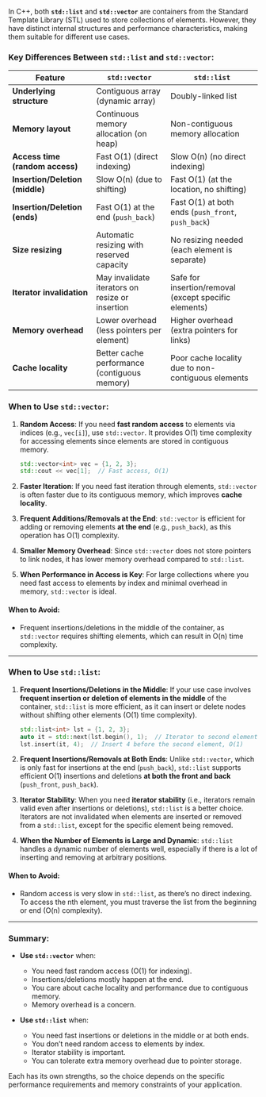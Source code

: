 In C++, both **`std::list`** and **`std::vector`** are containers from the Standard Template Library (STL) used to store collections of elements. However, they have distinct internal structures and performance characteristics, making them suitable for different use cases.

### Key Differences Between `std::list` and `std::vector`:

| Feature                         | `std::vector`                                  | `std::list`                                  |
|----------------------------------|------------------------------------------------|----------------------------------------------|
| **Underlying structure**         | Contiguous array (dynamic array)               | Doubly-linked list                           |
| **Memory layout**                | Continuous memory allocation (on heap)         | Non-contiguous memory allocation             |
| **Access time (random access)**  | Fast O(1) (direct indexing)                    | Slow O(n) (no direct indexing)               |
| **Insertion/Deletion (middle)**  | Slow O(n) (due to shifting)                    | Fast O(1) (at the location, no shifting)     |
| **Insertion/Deletion (ends)**    | Fast O(1) at the end (`push_back`)             | Fast O(1) at both ends (`push_front`, `push_back`) |
| **Size resizing**                | Automatic resizing with reserved capacity      | No resizing needed (each element is separate)|
| **Iterator invalidation**        | May invalidate iterators on resize or insertion| Safe for insertion/removal (except specific elements) |
| **Memory overhead**              | Lower overhead (less pointers per element)     | Higher overhead (extra pointers for links)   |
| **Cache locality**               | Better cache performance (contiguous memory)   | Poor cache locality due to non-contiguous elements |

### When to Use `std::vector`:
1. **Random Access**: If you need **fast random access** to elements via indices (e.g., `vec[i]`), use `std::vector`. It provides O(1) time complexity for accessing elements since elements are stored in contiguous memory.
   
   ```cpp
   std::vector<int> vec = {1, 2, 3};
   std::cout << vec[1];  // Fast access, O(1)
   ```

2. **Faster Iteration**: If you need fast iteration through elements, `std::vector` is often faster due to its contiguous memory, which improves **cache locality**.

3. **Frequent Additions/Removals at the End**: `std::vector` is efficient for adding or removing elements **at the end** (e.g., `push_back`), as this operation has O(1) complexity.

4. **Smaller Memory Overhead**: Since `std::vector` does not store pointers to link nodes, it has lower memory overhead compared to `std::list`. 

5. **When Performance in Access is Key**: For large collections where you need fast access to elements by index and minimal overhead in memory, `std::vector` is ideal.

#### When to Avoid:
- Frequent insertions/deletions in the middle of the container, as `std::vector` requires shifting elements, which can result in O(n) time complexity.

---

### When to Use `std::list`:
1. **Frequent Insertions/Deletions in the Middle**: If your use case involves **frequent insertion or deletion of elements in the middle** of the container, `std::list` is more efficient, as it can insert or delete nodes without shifting other elements (O(1) time complexity).

   ```cpp
   std::list<int> lst = {1, 2, 3};
   auto it = std::next(lst.begin(), 1);  // Iterator to second element
   lst.insert(it, 4);  // Insert 4 before the second element, O(1)
   ```

2. **Frequent Insertions/Removals at Both Ends**: Unlike `std::vector`, which is only fast for insertions at the end (`push_back`), `std::list` supports efficient O(1) insertions and deletions **at both the front and back** (`push_front`, `push_back`).

3. **Iterator Stability**: When you need **iterator stability** (i.e., iterators remain valid even after insertions or deletions), `std::list` is a better choice. Iterators are not invalidated when elements are inserted or removed from a `std::list`, except for the specific element being removed.

4. **When the Number of Elements is Large and Dynamic**: `std::list` handles a dynamic number of elements well, especially if there is a lot of inserting and removing at arbitrary positions.

#### When to Avoid:
- Random access is very slow in `std::list`, as there’s no direct indexing. To access the nth element, you must traverse the list from the beginning or end (O(n) complexity).

---

### Summary:

- **Use `std::vector`** when:
  - You need fast random access (O(1) for indexing).
  - Insertions/deletions mostly happen at the end.
  - You care about cache locality and performance due to contiguous memory.
  - Memory overhead is a concern.

- **Use `std::list`** when:
  - You need fast insertions or deletions in the middle or at both ends.
  - You don’t need random access to elements by index.
  - Iterator stability is important.
  - You can tolerate extra memory overhead due to pointer storage.

Each has its own strengths, so the choice depends on the specific performance requirements and memory constraints of your application.
